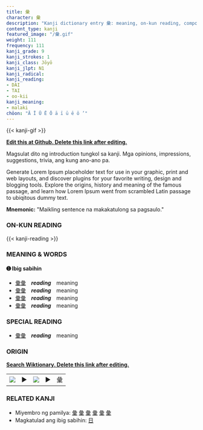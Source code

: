 ```yaml
---
title: 彙
character: 彙
description: "Kanji dictionary entry 彙: meaning, on-kun reading, compounds, origin, related kanji"
content_type: kanji
featured_image: "/彙.gif"
weight: 111
frequency: 111
kanji_grade: 9
kanji_strokes: 1
kanji_class: Jōyō
kanji_jlpt: N1
kanji_radical: 
kanji_reading: 
- DAI
- TAI
- oo-kii
kanji_meaning:
- malaki
chōon: "Ā Ī Ū Ē Ō ā ī ū ē ō ’"
---
```

[//]: # (Don't edit the line below. Kanji animated GIF code is automatically generated.)
{{< kanji-gif >}}

[//]: # (Edit below this line.)

**[Edit this at Github. Delete this link after editing.](https://github.com/tim0g/tim/tree/main/content/kanji/彙/index.md)**

Magsulat dito ng introduction tungkol sa kanji. Mga opinions, impressions, suggestions, trivia, ang kung ano-ano pa.

Generate Lorem Ipsum placeholder text for use in your graphic, print and web layouts, and discover plugins for your favorite writing, design and blogging tools. Explore the origins, history and meaning of the famous passage, and learn how Lorem Ipsum went from scrambled Latin passage to ubiqitous dummy text.
 
**Mnemonic:** "Maikling sentence na makakatulong sa pagsaulo."

### ON-KUN READING

[//]: # (Don't edit the line below. ON-KUN READING code is automatically generated.)
{{< kanji-reading >}}

### MEANING & WORDS

#### ➊ **Ibig sabihin**
  - [彙](../彙)[彙](../彙)　***reading***　meaning
  - [彙](../彙)[彙](../彙)　***reading***　meaning
  - [彙](../彙)[彙](../彙)　***reading***　meaning
  - [彙](../彙)[彙](../彙)　***reading***　meaning

### SPECIAL READING
  - [彙](../彙)[彙](../彙)　***reading***　meaning

### ORIGIN

**[Search Wiktionary. Delete this link after editing.](https://wiktionary.org/wiki/彙)**
<table class="kanji-table"><tr><td>
<img src="60px-彙-bronze.svg.png">
</td><td>▶</td><td>
<img src="60px-彙-oracle.svg.png">
</td><td>▶</td>
<td class="kanji-origin">彙</td>
</tr></table>

### RELATED KANJI
- Miyembro ng pamilya: [彙](../彙) [彙](../彙) [彙](../彙) [彙](../彙) [彙](../彙) [彙](../彙)
- Magkatulad ang ibig sabihin: [日](../日)
